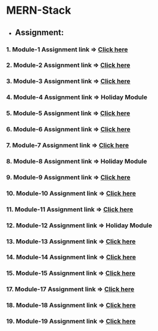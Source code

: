# MERN-Stack

- ## Assignment:
### 1. Module-1 Assignment link => <a href="https://github.com/Maria-Akther-Mimi/MERN-Stack/tree/main/Module1"> Click here </a>
### 2. Module-2 Assignment link => <a href="https://github.com/Maria-Akther-Mimi/MERN-Stack/tree/main/Module2"> Click here </a>
### 3. Module-3 Assignment link => <a href="https://github.com/Maria-Akther-Mimi/MERN-Stack/tree/main/Module3"> Click here </a>
### 4. Module-4 Assignment link =>  Holiday Module
### 5. Module-5 Assignment link => <a href="https://github.com/Maria-Akther-Mimi/MERN-Stack/tree/main/Module5"> Click here </a>
### 6. Module-6 Assignment link => <a href="https://github.com/Maria-Akther-Mimi/MERN-Stack/tree/main/Module6"> Click here </a>
### 7. Module-7 Assignment link => <a href="https://github.com/Maria-Akther-Mimi/MERN-Stack/tree/main/Module7"> Click here </a>
### 8. Module-8 Assignment link =>  Holiday Module
### 9. Module-9 Assignment link => <a href="https://github.com/Maria-Akther-Mimi/MERN-Stack/tree/main/Module9"> Click here </a>
### 10. Module-10 Assignment link => <a href="https://github.com/Maria-Akther-Mimi/MERN-Stack/tree/main/Module10"> Click here </a>
### 11. Module-11 Assignment link => <a href="https://github.com/Maria-Akther-Mimi/MERN-Stack/tree/main/Module11"> Click here </a>
### 12. Module-12 Assignment link => Holiday Module
### 13. Module-13 Assignment link => <a href="https://github.com/Maria-Akther-Mimi/MERN-Stack/tree/main/Module13"> Click here </a>
### 14. Module-14 Assignment link => <a href="https://github.com/Maria-Akther-Mimi/MERN-Stack/tree/main/Module18"> Click here </a>

### 15. Module-15 Assignment link => <a href="https://github.com/Maria-Akther-Mimi/MERN-Stack/tree/main/Module15"> Click here </a>
### 17. Module-17 Assignment link => <a href="https://github.com/Maria-Akther-Mimi/MERN-Stack/tree/main/Module17"> Click here </a>
### 18. Module-18 Assignment link => <a href="https://github.com/Maria-Akther-Mimi/MERN-Stack/tree/main/Module18"> Click here </a>

### 19. Module-19 Assignment link => <a href="https://github.com/Maria-Akther-Mimi/MERN-Stack/tree/main/Module19"> Click here </a>





